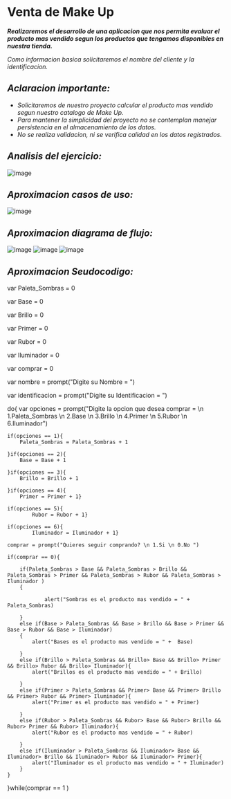 # Venta de Make Up
***Realizaremos el desarrollo de una aplicacion que nos permita evaluar el producto mas vendido segun los productos que tengamos disponibles en nuestra tienda.***

*Como informacion basica solicitaremos el nombre del cliente y la identificacion.*

## ***Aclaracion importante:***

- *Solicitaremos de nuestro proyecto calcular el producto mas vendido segun nuestro catalogo de Make Up.*
- *Para mantener la simplicidad del proyecto no se contemplan manejar persistencia en el almacenamiento de los datos.*
- *No se realiza validacion, ni se verifica calidad en los datos registrados.*

 
## ***Analisis del ejercicio:***

![image](https://github.com/danidozapata/ejercicio11.github.io/assets/132966451/6fe31925-b998-4baa-a490-b255176ff611)


## ***Aproximacion casos de uso:***

![image](https://github.com/danidozapata/ejercicio11.github.io/assets/132966451/eba73ae4-0897-4904-b835-40eef4ebd0db)


## ***Aproximacion diagrama de flujo:***

![image](https://github.com/danidozapata/ejercicio11.github.io/assets/132966451/4bdad138-05e2-4598-b86d-f20c2d904930)
![image](https://github.com/danidozapata/ejercicio11.github.io/assets/132966451/0cda295e-0dc8-4b19-803d-7a135417c707)
![image](https://github.com/danidozapata/ejercicio11.github.io/assets/132966451/5ea18168-796a-4b27-beff-bebb2d30bbd2)


## ***Aproximacion Seudocodigo:***


var Paleta_Sombras = 0

var Base = 0

var Brillo = 0

var Primer = 0

var Rubor = 0

var Iluminador = 0

var comprar = 0

var nombre = prompt("Digite su Nombre = ")

var identificacion = prompt("Digite su Identificacion = ")

do{
    var opciones = prompt("Digite la opcion que desea comprar = \n 1.Paleta_Sombras \n 2.Base \n 3.Brillo \n 4.Primer \n 5.Rubor \n 6.Iluminador")
   
    if(opciones == 1){
        Paleta_Sombras = Paleta_Sombras + 1
        
    }if(opciones == 2){
        Base = Base + 1
        
    }if(opciones == 3){
        Brillo = Brillo + 1
        
    }if(opciones == 4){
        Primer = Primer + 1}

    if(opciones == 5){
            Rubor = Rubor + 1}

    if(opciones == 6){
            Iluminador = Iluminador + 1}

    comprar = prompt("Quieres seguir comprando? \n 1.Si \n 0.No ")

    if(comprar == 0){

        if(Paleta_Sombras > Base && Paleta_Sombras > Brillo && Paleta_Sombras > Primer && Paleta_Sombras > Rubor && Paleta_Sombras > Iluminador )
        {
           
                alert("Sombras es el producto mas vendido = " + Paleta_Sombras)
           
        }
        else if(Base > Paleta_Sombras && Base > Brillo && Base > Primer && Base > Rubor && Base > Iluminador)
        {
            alert("Bases es el producto mas vendido = " +  Base)

        }
        else if(Brillo > Paleta_Sombras && Brillo> Base && Brillo> Primer && Brillo> Rubor && Brillo> Iluminador){
            alert("Brillos es el producto mas vendido = " + Brillo)

        }
        else if(Primer > Paleta_Sombras && Primer> Base && Primer> Brillo && Primer> Rubor && Primer> Iluminador){
            alert("Primer es el producto mas vendido = " + Primer)

        }
        else if(Rubor > Paleta_Sombras && Rubor> Base && Rubor> Brillo && Rubor> Primer && Rubor> Iluminador){
            alert("Rubor es el producto mas vendido = " + Rubor)

        }
        else if(Iluminador > Paleta_Sombras && Iluminador> Base && Iluminador> Brillo && Iluminador> Rubor && Iluminador> Primer){
            alert("Iluminador es el producto mas vendido = " + Iluminador)
        }
    }

}while(comprar == 1 )


